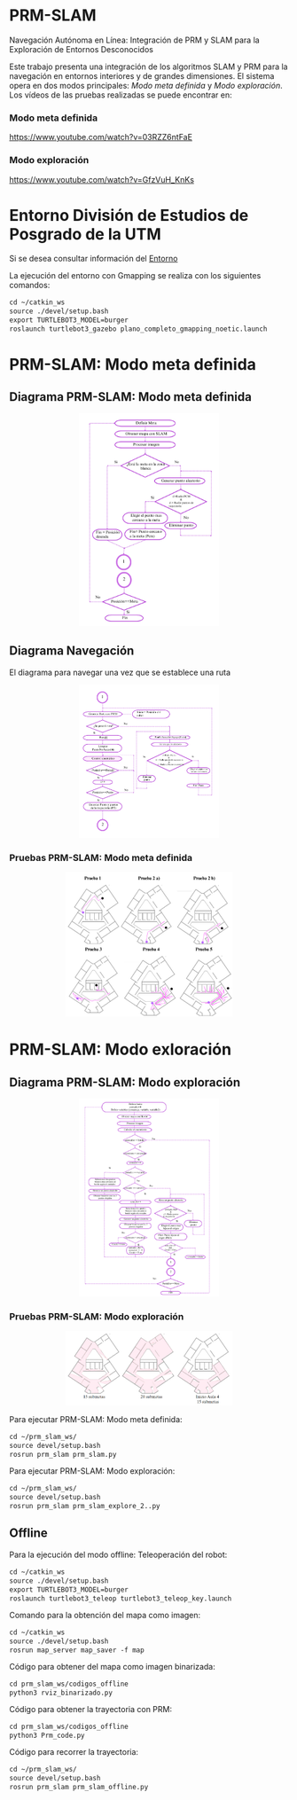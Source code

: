 # PRM-SLAM
Navegación Autónoma en Línea: Integración de PRM y SLAM para la Exploración de Entornos Desconocidos

Este trabajo presenta una integración de los algoritmos SLAM y PRM para la navegación en entornos interiores y de grandes dimensiones. El sistema opera en dos modos principales: *Modo meta definida* y *Modo exploración*.
Los vídeos de las pruebas realizadas se puede encontrar en:

### Modo meta definida
https://www.youtube.com/watch?v=03RZZ6ntFaE

### Modo exploración
https://www.youtube.com/watch?v=GfzVuH_KnKs

# Entorno División de Estudios de Posgrado de la UTM


Si se desea consultar información del [Entorno](https://github.com/itzchav/Entorno-Division-Estudios-Posgrado/tree/main)

La ejecución del entorno con Gmapping se realiza con los siguientes comandos:

```shell
cd ~/catkin_ws
source ./devel/setup.bash
export TURTLEBOT3_MODEL=burger
roslaunch turtlebot3_gazebo plano_completo_gmapping_noetic.launch 
```

# PRM-SLAM: Modo meta definida


## Diagrama PRM-SLAM: Modo meta definida
<p align="center">
    <img width=50% src="https://github.com/itzchav/PRM-y-SLAM-Exploracion-de-Entornos/blob/main/Diagrama_meta_definida.png">
</p>


## Diagrama Navegación
El diagrama para navegar una vez que se establece una ruta
<p align="center">
    <img width=50% src="https://github.com/itzchav/PRM-y-SLAM-Exploracion-de-Entornos/blob/main/Diagrama_navegacion.png">
</p>

### Pruebas PRM-SLAM: Modo meta definida
<p align="center">
    <img width=60% src="https://github.com/itzchav/PRM-y-SLAM-Exploracion-de-Entornos/blob/main/Pruebas.png">
</p>

# PRM-SLAM: Modo exloración

## Diagrama PRM-SLAM: Modo exploración
<p align="center">
    <img width=50% src="https://github.com/itzchav/PRM-y-SLAM-Exploracion-de-Entornos/blob/main/Diagrama_exploracion.png">
</p>

### Pruebas PRM-SLAM: Modo exploración
<p align="center">
    <img width=60% src="https://github.com/itzchav/PRM-y-SLAM-Exploracion-de-Entornos/blob/main/Pruebas_explore.png">
</p>

Para ejecutar PRM-SLAM: Modo meta definida:
```shell
cd ~/prm_slam_ws/
source devel/setup.bash 
rosrun prm_slam prm_slam.py
```

Para ejecutar PRM-SLAM: Modo exploración:
```shell
cd ~/prm_slam_ws/
source devel/setup.bash 
rosrun prm_slam prm_slam_explore_2..py
```


## Offline
Para la ejecución del modo offline:
Teleoperación del robot:
```shell
cd ~/catkin_ws
source ./devel/setup.bash
export TURTLEBOT3_MODEL=burger
roslaunch turtlebot3_teleop turtlebot3_teleop_key.launch
```

Comando para la obtención del mapa como imagen:
```shell
cd ~/catkin_ws
source ./devel/setup.bash
rosrun map_server map_saver -f map
```

Código para obtener del mapa como imagen binarizada:
```shell
cd prm_slam_ws/codigos_offline 
python3 rviz_binarizado.py
```

Código para obtener la trayectoria con PRM:
```shell
cd prm_slam_ws/codigos_offline 
python3 Prm_code.py
```


Código para recorrer la trayectoria:
```shell
cd ~/prm_slam_ws/
source devel/setup.bash 
rosrun prm_slam prm_slam_offline.py 
```


